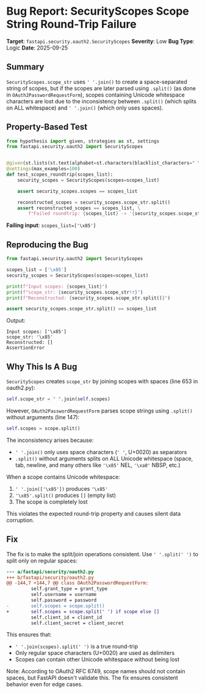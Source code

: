 # Bug Report: SecurityScopes Scope String Round-Trip Failure

**Target**: `fastapi.security.oauth2.SecurityScopes`
**Severity**: Low
**Bug Type**: Logic
**Date**: 2025-09-25

## Summary

`SecurityScopes.scope_str` uses `' '.join()` to create a space-separated string of scopes, but if the scopes are later parsed using `.split()` (as done in `OAuth2PasswordRequestForm`), scopes containing Unicode whitespace characters are lost due to the inconsistency between `.split()` (which splits on ALL whitespace) and `' '.join()` (which only uses spaces).

## Property-Based Test

```python
from hypothesis import given, strategies as st, settings
from fastapi.security.oauth2 import SecurityScopes


@given(st.lists(st.text(alphabet=st.characters(blacklist_characters=" \t\n\r"), min_size=1), min_size=1))
@settings(max_examples=100)
def test_scopes_roundtrip(scopes_list):
    security_scopes = SecurityScopes(scopes=scopes_list)

    assert security_scopes.scopes == scopes_list

    reconstructed_scopes = security_scopes.scope_str.split()
    assert reconstructed_scopes == scopes_list, \
        f"Failed roundtrip: {scopes_list} -> '{security_scopes.scope_str}' -> {reconstructed_scopes}"
```

**Failing input**: `scopes_list=['\x85']`

## Reproducing the Bug

```python
from fastapi.security.oauth2 import SecurityScopes

scopes_list = ['\x85']
security_scopes = SecurityScopes(scopes=scopes_list)

print(f"Input scopes: {scopes_list}")
print(f"scope_str: {security_scopes.scope_str!r}")
print(f"Reconstructed: {security_scopes.scope_str.split()}")

assert security_scopes.scope_str.split() == scopes_list
```

Output:
```
Input scopes: ['\x85']
scope_str: '\x85'
Reconstructed: []
AssertionError
```

## Why This Is A Bug

`SecurityScopes` creates `scope_str` by joining scopes with spaces (line 653 in oauth2.py):
```python
self.scope_str = " ".join(self.scopes)
```

However, `OAuth2PasswordRequestForm` parses scope strings using `.split()` without arguments (line 147):
```python
self.scopes = scope.split()
```

The inconsistency arises because:
- `' '.join()` only uses space characters (`' '`, U+0020) as separators
- `.split()` without arguments splits on ALL Unicode whitespace (space, tab, newline, and many others like `'\x85'` NEL, `'\xa0'` NBSP, etc.)

When a scope contains Unicode whitespace:
1. `' '.join(['\x85'])` produces `'\x85'`
2. `'\x85'.split()` produces `[]` (empty list)
3. The scope is completely lost

This violates the expected round-trip property and causes silent data corruption.

## Fix

The fix is to make the split/join operations consistent. Use `' '.split(' ')` to split only on regular spaces:

```diff
--- a/fastapi/security/oauth2.py
+++ b/fastapi/security/oauth2.py
@@ -144,7 +144,7 @@ class OAuth2PasswordRequestForm:
         self.grant_type = grant_type
         self.username = username
         self.password = password
-        self.scopes = scope.split()
+        self.scopes = scope.split(' ') if scope else []
         self.client_id = client_id
         self.client_secret = client_secret
```

This ensures that:
- `' '.join(scopes).split(' ')` is a true round-trip
- Only regular space characters (U+0020) are used as delimiters
- Scopes can contain other Unicode whitespace without being lost

Note: According to OAuth2 RFC 6749, scope names should not contain spaces, but FastAPI doesn't validate this. The fix ensures consistent behavior even for edge cases.